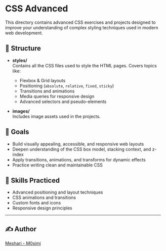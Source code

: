 # CSS Advanced

This directory contains advanced CSS exercises and projects designed to improve your understanding of complex styling techniques used in modern web development.

## 📂 Structure

- **styles/**  
  Contains all the CSS files used to style the HTML pages. Covers topics like:
  - Flexbox & Grid layouts
  - Positioning (`absolute`, `relative`, `fixed`, `sticky`)
  - Transitions and animations
  - Media queries for responsive design
  - Advanced selectors and pseudo-elements

- **images/**  
  Includes image assets used in the projects.

## 🚀 Goals

- Build visually appealing, accessible, and responsive web layouts
- Deepen understanding of the CSS box model, stacking context, and z-index
- Apply transitions, animations, and transforms for dynamic effects
- Practice writing clean and maintainable CSS

## 🧠 Skills Practiced

- Advanced positioning and layout techniques
- CSS animations and transitions
- Custom fonts and icons
- Responsive design principles

---

## ✍️ Author
[Meshari - M0simi](https://github.com/M0simi)
